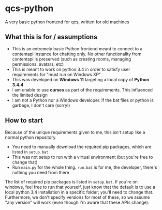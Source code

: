 # qcs-python
A very basic python frontend for qcs, written for old machines

## What this is for / assumptions
- This is an extremely basic Python frontend meant to connect to a contentapi instance for chatting only. No other functionality from contentapi is preserved
  (such as creating rooms, managing permissions, avatars, etc)
- This is meant to work on python 3.4 in order to satisfy user requirements for "must run on Windows XP"
- This was developed on **Windows 11** targeting a local copy of **Python 3.4.4**
- I am unable to use **curses** as part of the requirements. This influenced the limited design
- I am not a Python nor a Windows developer. If the bat files or python is garbage, I don't care (sorry!)

## How to start
Because of the unique requirements given to me, this isn't setup like a normal python repository.
- You need to manually download the required pip packages, which are listed in `setup.bat`
- This was not setup to run with a virtual environment (but you're free to change that)
- Run `main.py` for the whole thing. `run.bat` is for me, the developer, there's nothing you need from there

The list of required pip packages is listed in `setup.bat`. If you're on windows, feel free to run that yourself, just know that the default is to use a 
local python 3.4 installation in a specific folder; you'll need to change that. Furthermore, we don't specify versions for most of these, so we assume
"any version" will work (even though I'm aware that these APIs change). 

